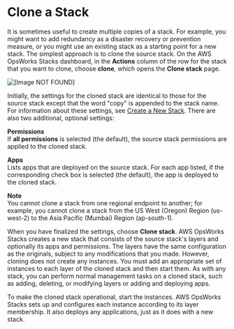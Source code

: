 # Clone a Stack<a name="workingstacks-cloning"></a>

It is sometimes useful to create multiple copies of a stack\. For example, you might want to add redundancy as a disaster recovery or prevention measure, or you might use an existing stack as a starting point for a new stack\. The simplest approach is to clone the source stack\. On the AWS OpsWorks Stacks dashboard, in the **Actions** column of the row for the stack that you want to clone, choose **clone**, which opens the **Clone stack** page\. 

![\[Image NOT FOUND\]](http://docs.aws.amazon.com/opsworks/latest/userguide/images/clone_stack_action.png)

Initially, the settings for the cloned stack are identical to those for the source stack except that the word "copy" is appended to the stack name\. For information about these settings, see [Create a New Stack](workingstacks-creating.md)\. There are also two additional, optional settings: 

**Permissions**  
If **all permissions** is selected \(the default\), the source stack permissions are applied to the cloned stack\.

**Apps**  
Lists apps that are deployed on the source stack\. For each app listed, if the corresponding check box is selected \(the default\), the app is deployed to the cloned stack\. 

**Note**  
You cannot clone a stack from one regional endpoint to another; for example, you cannot clone a stack from the US West \(Oregon\) Region \(us\-west\-2\) to the Asia Pacific \(Mumbai\) Region \(ap\-south\-1\)\.

When you have finalized the settings, choose **Clone stack**\. AWS OpsWorks Stacks creates a new stack that consists of the source stack's layers and optionally its apps and permissions\. The layers have the same configuration as the originals, subject to any modifications that you made\. However, cloning does not create any instances\. You must add an appropriate set of instances to each layer of the cloned stack and then start them\. As with any stack, you can perform normal management tasks on a cloned stack, such as adding, deleting, or modifying layers or adding and deploying apps\.

To make the cloned stack operational, start the instances\. AWS OpsWorks Stacks sets up and configures each instance according to its layer membership\. It also deploys any applications, just as it does with a new stack\. 
